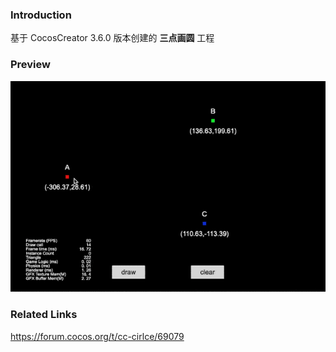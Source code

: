 ### Introduction

基于 CocosCreator 3.6.0 版本创建的 **三点画圆** 工程

### Preview
![image](../../../gif/202203/2022030411.gif)

### Related Links
https://forum.cocos.org/t/cc-cirlce/69079
